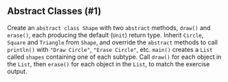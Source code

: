 ## Abstract Classes (#1)

Create an `abstract class Shape` with two `abstract` methods, `draw()` and
`erase()`, each producing the default (`Unit`) return type. Inherit `Circle`,
`Square` and `Triangle` from `Shape`, and override the `abstract` methods to
call `println()` with `"Draw Circle"`, `"Erase Circle"`, etc. `main()`
creates a `List` called `shapes` containing one of each subtype. Call `draw()`
for each object in the `List`, then `erase()` for each object in the `List`, to
match the exercise output.
